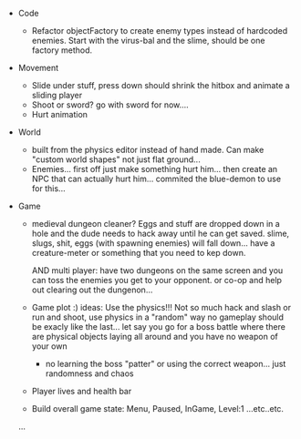 - Code
  - Refactor objectFactory to create enemy types instead of hardcoded enemies. Start with the virus-bal and the slime, should be one factory method.
  

- Movement
  - Slide under stuff, press down should shrink the hitbox and animate a sliding player
  - Shoot or sword? go with sword for now....
  - Hurt animation
      
- World
  - built from the physics editor instead of hand made. Can make "custom world shapes" not just flat ground...         
  - Enemies... first off just make something hurt him... then create an NPC that can actually hurt him... commited the blue-demon to use for this...
   
  
- Game
  - medieval dungeon cleaner? Eggs and stuff are dropped down in a hole
    and the dude needs to hack away until he can get saved. slime, slugs, shit, eggs (with spawning enemies) will fall down...
    have a creature-meter or something that you need to kep down.
    
    AND multi player: have two dungeons on the same screen and you can toss the enemies you get to your opponent.
    or co-op and help out clearing out the dungenon...
  - Game plot :)
    ideas:
    Use the physics!!! Not so much hack and slash or run and shoot, use physics in a "random" 
    way no gameplay should be exacly like the last... let say you go for a boss battle where there are physical objects laying all around and you have no weapon of your own
    - no learning the boss "patter" or using the correct weapon... just randomness and chaos
  - Player lives and health bar
  - Build overall game state: Menu, Paused, InGame, Level:1 ...etc..etc.
  
  ...  
    
